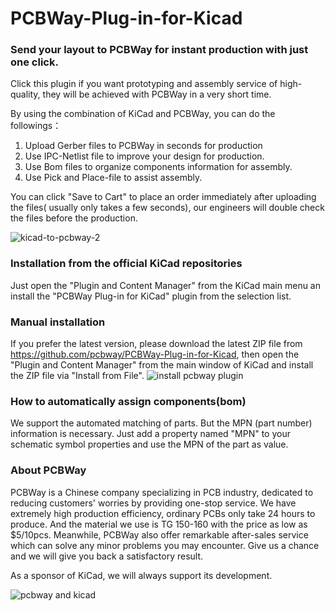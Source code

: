 # PCBWay-Plug-in-for-Kicad

### Send your layout to PCBWay for instant production with just one click.

Click this plugin if you want prototyping and assembly service of high-quality, they will be achieved with PCBWay in a very short time.

By using the combination of KiCad and PCBWay, you can do the followings：
1.	Upload Gerber files to PCBWay in seconds for production
2.	Use IPC-Netlist file to improve your design for production.
3.	Use Bom files to organize components information for assembly.
4.	Use Pick and Place-file to assist assembly.

You can click "Save to Cart"  to place an order immediately after uploading the files( usually only takes a few seconds), our engineers will double check the files before the production.

![kicad-to-pcbway-2](https://user-images.githubusercontent.com/20063837/160805517-c1e80546-4672-46cb-9d0a-65d71400459d.gif)


### Installation from the official KiCad repositories
Just open the "Plugin and Content Manager" from the KiCad main menu an install the "PCBWay Plug-in for KiCad" plugin from the selection list.


### Manual installation
If you prefer the latest version, please download the latest ZIP file from  https://github.com/pcbway/PCBWay-Plug-in-for-Kicad, then open the "Plugin and Content Manager" from the main window of KiCad and install the ZIP file via "Install from File".
![install pcbway plugin](https://user-images.githubusercontent.com/20063837/160970891-4971cb1a-a36a-45bc-b219-93924f0ff070.png)



### How to automatically assign components(bom)

We support the automated matching of parts. But the MPN (part number) information is necessary.
Just add a property named "MPN" to your schematic symbol properties and use the MPN of the part as value.


### About PCBWay
PCBWay is a Chinese company specializing in PCB industry, dedicated to reducing customers' worries by providing one-stop service. We have extremely high production efficiency, ordinary PCBs only take 24 hours to produce. And the material we use is TG 150-160 with the price as low as $5/10pcs. Meanwhile, PCBWay also offer remarkable after-sales service which can solve any minor problems you may encounter. Give us a chance and we will give you back a satisfactory result.

As a sponsor of KiCad, we will always support its development.

![pcbway and kicad](https://user-images.githubusercontent.com/20063837/160807492-241eaa2b-b97f-4cbc-9fa0-f5f96eafb018.png)




